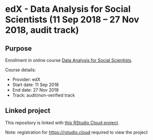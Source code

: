 # edX - Data Analysis for Social Scientists (11 Sep 2018 – 27 Nov 2018, audit track)

## Purpose
Enrollment in online course [Data Analysis for Social Scientists](https://www.edx.org/course/data-analysis-for-social-scientists-1).

Course details:
* Provider: edX
* Start date: 11 Sep 2018
* End date: 27 Nov 2018
* Track: audit/non-verified track

## Linked project
This repository is linked with [this RStudio Cloud project](https://rstudio.cloud/project/146187).

Note: registration for https://rstudio.cloud required to view the project
